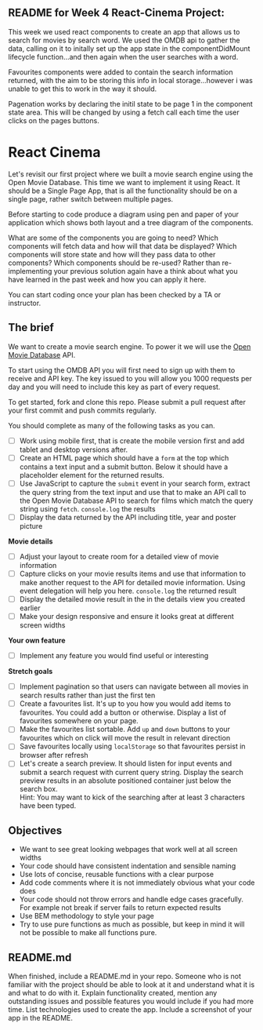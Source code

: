 ## README for Week 4 React-Cinema Project:

This week we used react components to create an app that allows us to search for movies by search word.
We used the OMDB api to gather the data, calling on it to initally set up the app state in the componentDidMount lifecycle function...and then again when the user searches with a word.

Favourites components were added to contain the search information returned, with the aim to be storing this info in local storage...however i was unable to get this to work in the way it should.

Pagenation works by declaring the initil state to be page 1 in the component state area. This will be changed by using a fetch call each time the user clicks on the pages buttons.


# React Cinema

Let's revisit our first project where we built a movie search engine using the Open Movie Database. This time we want to implement it using React. It should be a Single Page App, that is all the functionality should be on a single page, rather switch between multiple pages.

Before starting to code produce a diagram using pen and paper of your application which shows both layout and a tree diagram of the components.

What are some of the components you are going to need? Which components will fetch data and how will that data be displayed? Which components will store state and how will they pass data to other components? Which components should be re-used? Rather than re-implementing your previous solution again have a think about what you have learned in the past week and how you can apply it here.

You can start coding once your plan has been checked by a TA or instructor.

## The brief

We want to create a movie search engine. To power it we will use the [Open Movie Database](http://www.omdbapi.com) API.

To start using the OMDB API you will first need to sign up with them to receive and API key. The key issued to you will allow you 1000 requests per day and you will need to include this key as part of every request.

To get started, fork and clone this repo. Please submit a pull request after your first commit and push commits regularly.

You should complete as many of the following tasks as you can.

- [ ] Work using mobile first, that is create the mobile version first and add tablet and desktop versions after.
- [ ] Create an HTML page which should have a `form` at the top which contains a text input and a submit button. Below it should have a placeholder element for the returned results.
- [ ] Use JavaScript to capture the `submit` event in your search form, extract the query string from the text input and use that to make an API call to the Open Movie Database API to search for films which match the query string using `fetch`. `console.log` the results
- [ ] Display the data returned by the API including title, year and poster picture

**Movie details**

- [ ] Adjust your layout to create room for a detailed view of movie information
- [ ] Capture clicks on your movie results items and use that information to make another request to the API for detailed movie information. Using event delegation will help you here. `console.log` the returned result
- [ ] Display the detailed movie result in the in the details view you created earlier
- [ ] Make your design responsive and ensure it looks great at different screen widths

**Your own feature**

- [ ] Implement any feature you would find useful or interesting

**Stretch goals**

- [ ] Implement pagination so that users can navigate between all movies in search results rather than just the first ten
- [ ] Create a favourites list. It's up to you how you would add items to favourites. You could add a button or otherwise. Display a list of favourites somewhere on your page.
- [ ] Make the favourites list sortable. Add `up` and `down` buttons to your favourites which on click will move the result in relevant direction
- [ ] Save favourites locally using `localStorage` so that favourites persist in browser after refresh
- [ ] Let's create a search preview. It should listen for input events and submit a search request with current query string. Display the search preview results in an absolute positioned container just below the search box.  
Hint: You may want to kick of the searching after at least 3 characters have been typed.

## Objectives

* We want to see great looking webpages that work well at all screen widths
* Your code should have consistent indentation and sensible naming
* Use lots of concise, reusable functions with a clear purpose
* Add code comments where it is not immediately obvious what your code does
* Your code should not throw errors and handle edge cases gracefully. For example not break if server fails to return expected results
* Use BEM methodology to style your page
* Try to use pure functions as much as possible, but keep in mind it will not be possible to make all functions pure.

## README.md

When finished, include a README.md in your repo. Someone who is not familiar with the project should be able to look at it and understand what it is and what to do with it. Explain functionality created, mention any outstanding issues and possible features you would include if you had more time. List technologies used to create the app. Include a screenshot of your app in the README.
